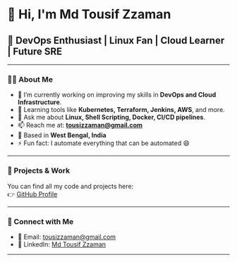# 👋 Hi, I'm Md Tousif Zzaman

## 🚀 DevOps Enthusiast | Linux Fan | Cloud Learner | Future SRE

---

### 🧑‍💻 About Me

- 🔭 I’m currently working on improving my skills in **DevOps and Cloud Infrastructure**.
- 🌱 Learning tools like **Kubernetes, Terraform, Jenkins, AWS**, and more.
- 💬 Ask me about **Linux, Shell Scripting, Docker, CI/CD pipelines**.
- 📫 Reach me at: **tousizzaman@gmail.com**
- 📍 Based in **West Bengal, India**
- ⚡ Fun fact: I automate everything that can be automated 😄

---

### 📁 Projects & Work

You can find all my code and projects here:  
👉 [GitHub Profile](https://github.com/tousifzzaman)

---

### 🤝 Connect with Me

- 📧 Email: [tousizzaman@gmail.com](mailto:tousizzaman@gmail.com)  
- 🔗 LinkedIn: [Md Tousif Zzaman](https://www.linkedin.com/in/md-tousif-zzaman-26bb54259)

---
